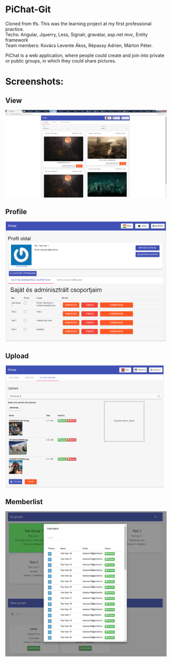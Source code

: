 # PiChat-Git
Cloned from tfs.
This was the learning project at my first professional practice.   
Techs: Angular, Jquerry, Less, Signalr, gravatar, asp.net mvc, Entity framework  
Team members: Kovács Levente Ákos, Répassy Adrien, Márton Péter.  

PiChat is a web application, where people could create and join into private or public groups, in which they could share pictures.
 

# Screenshots:  
## View
![Alt text](PiChat/Docs/screenshots/View.PNG)

## Profile
![Alt text](PiChat/Docs/screenshots/profile.PNG)

## Upload
![Alt text](PiChat/Docs/screenshots/upload.PNG)

## Memberlist
![Alt text](PiChat/Docs/screenshots/promote.PNG)
